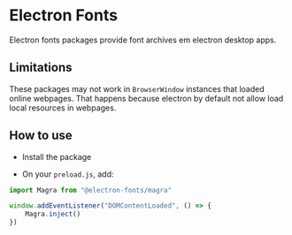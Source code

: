 # Electron Fonts

Electron fonts packages provide font archives em electron desktop apps.

## Limitations

These packages may not work in `BrowserWindow` instances that loaded online webpages. That happens because electron by default not allow load local resources in webpages.

## How to use

* Install the package

* On your `preload.js`, add:

```ts
import Magra from "@electron-fonts/magra"

window.addEventListener("DOMContentLoaded", () => {
    Magra.inject()
})
```